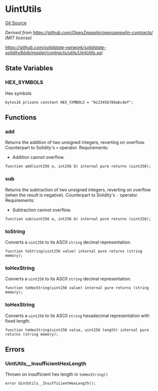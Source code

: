 # UintUtils
[Git Source](https://github.com/ubiquity/ubiquity-dollar/blob/aed79e7ca6ac6be405e839958f192485d424ce51/src/dollar/libraries/UintUtils.sol)

*Derived from https://github.com/OpenZeppelin/openzeppelin-contracts/ (MIT license)*

*https://github.com/solidstate-network/solidstate-solidity/blob/master/contracts/utils/UintUtils.sol*


## State Variables
### HEX_SYMBOLS
Hex symbols


```solidity
bytes16 private constant HEX_SYMBOLS = "0123456789abcdef";
```


## Functions
### add

Returns the addition of two unsigned integers, reverting on
overflow.
Counterpart to Solidity's `+` operator.
Requirements:
- Addition cannot overflow.


```solidity
function add(uint256 a, int256 b) internal pure returns (uint256);
```

### sub

Returns the subtraction of two unsigned integers, reverting on
overflow (when the result is negative).
Counterpart to Solidity's `-` operator.
Requirements:
- Subtraction cannot overflow.


```solidity
function sub(uint256 a, int256 b) internal pure returns (uint256);
```

### toString

Converts a `uint256` to its ASCII `string` decimal representation.


```solidity
function toString(uint256 value) internal pure returns (string memory);
```

### toHexString

Converts a `uint256` to its ASCII `string` decimal representation.


```solidity
function toHexString(uint256 value) internal pure returns (string memory);
```

### toHexString

Converts a `uint256` to its ASCII `string` hexadecimal representation with fixed length.


```solidity
function toHexString(uint256 value, uint256 length) internal pure returns (string memory);
```

## Errors
### UintUtils__InsufficientHexLength
Thrown on insufficient hex length in `toHexString()`


```solidity
error UintUtils__InsufficientHexLength();
```

